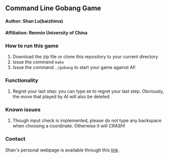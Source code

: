 ## Command Line Gobang Game
#### Author: Shan Lu(baizhima)
#### Affiliation: Renmin University of China

### How to run this game
1. Download the zip file or clone this repository to your current directory
2. Issue the command `make`
3. Issue the command `./gobang` to start your game against AI!


### Functionality
1. Regret your last step: you can type `A0` to regret your last step. Obviously, the move that played by AI will also be deleted.

### Known issues
1. Though input check is implemented, please do not type any backspace when choosing a coordinate. Otherwise it will *CRASH*!


### Contact
Shan's personal webpage is available through this [link](http://baizhima.github.io).
